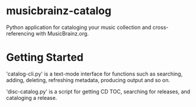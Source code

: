 musicbrainz-catalog
===================

Python application for cataloging your music collection and cross-referencing
with MusicBrainz.org.  

Getting Started
===============

'catalog-cli.py' is a text-mode interface for functions such as searching,
adding, deleting, refreshing metadata, producing output and so on. 

'disc-catalog.py' is a script for getting CD TOC, searching for releases, and
cataloging a release.

